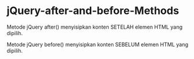 # jQuery-after-and-before-Methods

Metode jQuery after() menyisipkan konten SETELAH elemen HTML yang dipilih.

Metode jQuery before() menyisipkan konten SEBELUM elemen HTML yang dipilih.
